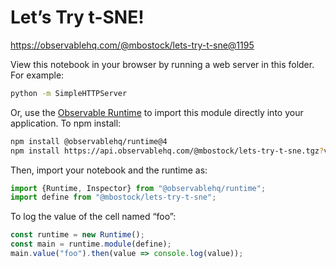 # Let’s Try t-SNE!

https://observablehq.com/@mbostock/lets-try-t-sne@1195

View this notebook in your browser by running a web server in this folder. For
example:

~~~sh
python -m SimpleHTTPServer
~~~

Or, use the [Observable Runtime](https://github.com/observablehq/runtime) to
import this module directly into your application. To npm install:

~~~sh
npm install @observablehq/runtime@4
npm install https://api.observablehq.com/@mbostock/lets-try-t-sne.tgz?v=3
~~~

Then, import your notebook and the runtime as:

~~~js
import {Runtime, Inspector} from "@observablehq/runtime";
import define from "@mbostock/lets-try-t-sne";
~~~

To log the value of the cell named “foo”:

~~~js
const runtime = new Runtime();
const main = runtime.module(define);
main.value("foo").then(value => console.log(value));
~~~
